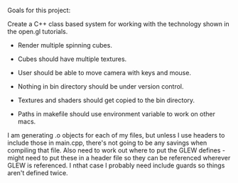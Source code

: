Goals for this project:

Create a C++ class based system for working with the technology shown in the open.gl tutorials.

- Render multiple spinning cubes.
- Cubes should have multiple textures.
- User should be able to move camera with keys and mouse.

- Nothing in bin directory should be under version control.
- Textures and shaders should get copied to the bin directory.
- Paths in makefile should use environment variable to work on other macs.


I am generating .o objects for each of my files, but unless I use headers to include those in main.cpp, there's not going to be any savings when compiling that file. Also need to work out where to put the GLEW defines - might need to put these in a header file so they can be referenced wherever GLEW is referenced. I nthat case I probably need include guards so things aren't defined twice.
